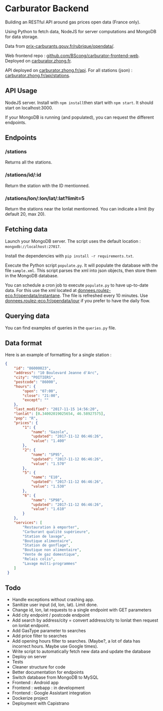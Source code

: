 # Carburator Backend
Building an RESTful API around gas prices open data (France only).

Using Python to fetch data, NodeJS for server computations and MongoDB for data storage.

Data from [prix-carburants.gouv.fr/rubrique/opendata/](https://www.prix-carburants.gouv.fr/rubrique/opendata/).

Web frontend repo : [github.com/BScong/carburator-frontend-web](https://github.com/BScong/carburator-frontend-web). Deployed on [carburator.zhong.fr](https://carburator.zhong.fr).

API deployed on [carburator.zhong.fr/api](https://carburator.zhong.fr/api). For all stations (json) : [carburator.zhong.fr/api/stations](https://carburator.zhong.fr/api/stations).

## API Usage
NodeJS server. Install with ```npm install```then start with ```npm start```. It should start on localhost:3000.

If your MongoDB is running (and populated), you can request the different endpoints.

## Endpoints
### /stations
Returns all the stations.

### /stations/id/:id
Return the station with the ID mentionned.

### /stations/lon/:lon/lat/:lat?limit=5
Return the stations near the lonlat mentionned. You can indicate a limit (by default 20, max 20).

## Fetching data
Launch your MongoDB server. The script uses the default location : ```mongodb://localhost:27017```.

Install the dependencies with ```pip install -r requirements.txt```.

Execute the Python script ```populate.py```. It will populate the database with the file ```sample.xml```. This script parses the xml into json objects, then store them in the MongoDB database.

You can schedule a cron job to execute ```populate.py``` to have up-to-date data. For this use the xml located at [donnees.roulez-eco.fr/opendata/instantane](https://donnees.roulez-eco.fr/opendata/instantane). The file is refreshed every 10 minutes. Use [donnees.roulez-eco.fr/opendata/jour](https://donnees.roulez-eco.fr/opendata/jour) if you prefer to have the daily flow.

## Querying data
You can find examples of queries in the ```queries.py``` file.

## Data format
Here is an example of formatting for a single station : 

```json
{
	"id": "86000023",
	"address": "10 Boulevard Jeanne d'Arc",
	"city": "POITIERS",
	"postcode": "86000",
	"hours": {
		"open": "07:00",
		"close": "21:00",
		"except": ""
	},
	"last_modified": "2017-11-15 14:56:20",
	"lonlat": [0.34002019025654, 46.58927575],
	"pop": "R",
	"prices": {
		"1": {
			"name": "Gazole",
			"updated": "2017-11-12 06:46:26",
			"value": "1.400"
		},
		"2": {
			"name": "SP95",
			"updated": "2017-11-12 06:46:26",
			"value": "1.570"
		},
		"5": {
			"name": "E10",
			"updated": "2017-11-12 06:46:26",
			"value": "1.530"
		},
		"6": {
			"name": "SP98",
			"updated": "2017-11-12 06:46:26",
			"value": "1.610"
		}
	},
	"services": [
		"Restauration à emporter",
		"Carburant qualité supérieure",
		"Station de lavage",
		"Boutique alimentaire",
		"Station de gonflage",
		"Boutique non alimentaire",
		"Vente de gaz domestique",
		"Relais colis",
		"Lavage multi-programmes"
 	]
 }
```

## Todo
* Handle exceptions without crashing app.
* Sanitize user input (id, lon, lat). Limit done.
* Change id, lon, lat requests to a single endpoint with GET parameters
* Add city endpoint / postcode endpoint
* Add search by address/city = convert address/city to lonlat then request on lonlat endpoint.
* Add GasType parameter to searches
* Add price filter to searches
* Add opening hours filter to searches. (Maybe?, a lot of data has incorrect hours. Maybe use Google times).
* Write script to automatically fetch new data and update the database
* Deploy on server
* Tests
* Cleaner structure for code
* Better documentation for endpoints
* Switch database from MongoDB to MySQL
* Frontend : Android app
* Frontend : webapp : in development
* Frontend : Google Assistant integration
* Dockerize project
* Deployment with Capistrano